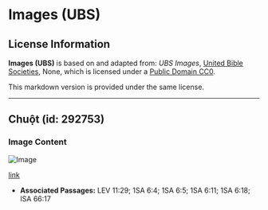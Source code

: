 # Images (UBS)

## License Information

**Images (UBS)** is based on and adapted from: _UBS Images_, [United Bible Societies](https://unitedbiblesocieties.org/), None, which is licensed under a [Public Domain CC0](https://creativecommons.org/public-domain/cc0/).

This markdown version is provided under the same license.



--------------------------------

## Chuột (id: 292753)

### Image Content

![Image](https://cdn.aquifer.bible/aquifer-content/resources/Media/WEB-0749_rat.jpg)

[link](https://cdn.aquifer.bible/aquifer-content/resources/Media/WEB-0749_rat.jpg)

* **Associated Passages:** LEV 11:29; 1SA 6:4; 1SA 6:5; 1SA 6:11; 1SA 6:18; ISA 66:17

